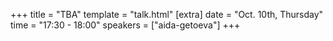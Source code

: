 +++
title = "TBA"
template = "talk.html"
[extra]
  date = "Oct. 10th, Thursday"
  time = "17:30 - 18:00"
  speakers = ["aida-getoeva"]
+++
